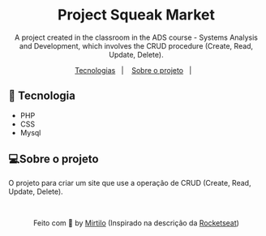 <h1 align="center">Project Squeak Market</h1>

<p align="center">A project created in the classroom in the ADS course - Systems Analysis and Development, which involves the CRUD procedure (Create, Read, Update, Delete).</p>

<p align="center">
  <a href="#-tecnologias">Tecnologias</a>&nbsp;&nbsp;&nbsp;|&nbsp;&nbsp;&nbsp;
  <a href="#-sobre-o-projeto">Sobre o projeto</a>&nbsp;&nbsp;&nbsp;|&nbsp;&nbsp;&nbsp;
</p>

## 🚀 Tecnologia

- PHP 
- CSS
- Mysql

## 💻Sobre o projeto

O projeto para criar um site que use a operação de CRUD (Create, Read, Update, Delete).

</br>

<p align="center">
  Feito com 💙 by <a href="https://github.com/ViniciusMirtilo">Mirtilo</a> (Inspirado na descrição da <a href="https://github.com/ViniciusMirtilo/Project_discover">Rocketseat</a>)
</p>
